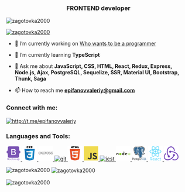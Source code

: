 <h3 align="center">FRONTEND developer</h3>

<p align="left"> <img src="https://komarev.com/ghpvc/?username=zagotovka2000&label=Profile%20views&color=0e75b6&style=flat" alt="zagotovka2000" /> </p>

<p align="left"> <a href="https://github.com/ryo-ma/github-profile-trophy"><img src="https://github-profile-trophy.vercel.app/?username=zagotovka2000" alt="zagotovka2000" /></a> </p>

- 🔭 I’m currently working on [Who wants to be a programmer](https://github.com/zagotovka2000/myProj)

- 🌱 I’m currently learning **TypeScript**

- 💬 Ask me about **JavaScript, CSS, HTML, React, Redux, Express, Node.js, Ajax, PostgreSQL, Sequelize, SSR, Material UI, Bootstrap, Thunk, Saga**

- 📫 How to reach me **epifanovvaleriy@gmail.com**

<h3 align="left">Connect with me:</h3>
<p align="left">
<a href="https://linkedin.com/in/http://t.me/epifanovvaleriy" target="blank"><img align="center" src="https://raw.githubusercontent.com/rahuldkjain/github-profile-readme-generator/master/src/images/icons/Social/linked-in-alt.svg" alt="http://t.me/epifanovvaleriy" height="30" width="40" /></a>
</p>

<h3 align="left">Languages and Tools:</h3>
<p align="left"> <a href="https://getbootstrap.com" target="_blank" rel="noreferrer"> <img src="https://raw.githubusercontent.com/devicons/devicon/master/icons/bootstrap/bootstrap-plain-wordmark.svg" alt="bootstrap" width="40" height="40"/> </a> <a href="https://www.w3schools.com/css/" target="_blank" rel="noreferrer"> <img src="https://raw.githubusercontent.com/devicons/devicon/master/icons/css3/css3-original-wordmark.svg" alt="css3" width="40" height="40"/> </a> <a href="https://expressjs.com" target="_blank" rel="noreferrer"> <img src="https://raw.githubusercontent.com/devicons/devicon/master/icons/express/express-original-wordmark.svg" alt="express" width="40" height="40"/> </a> <a href="https://git-scm.com/" target="_blank" rel="noreferrer"> <img src="https://www.vectorlogo.zone/logos/git-scm/git-scm-icon.svg" alt="git" width="40" height="40"/> </a> <a href="https://www.w3.org/html/" target="_blank" rel="noreferrer"> <img src="https://raw.githubusercontent.com/devicons/devicon/master/icons/html5/html5-original-wordmark.svg" alt="html5" width="40" height="40"/> </a> <a href="https://developer.mozilla.org/en-US/docs/Web/JavaScript" target="_blank" rel="noreferrer"> <img src="https://raw.githubusercontent.com/devicons/devicon/master/icons/javascript/javascript-original.svg" alt="javascript" width="40" height="40"/> </a> <a href="https://jestjs.io" target="_blank" rel="noreferrer"> <img src="https://www.vectorlogo.zone/logos/jestjsio/jestjsio-icon.svg" alt="jest" width="40" height="40"/> </a> <a href="https://nodejs.org" target="_blank" rel="noreferrer"> <img src="https://raw.githubusercontent.com/devicons/devicon/master/icons/nodejs/nodejs-original-wordmark.svg" alt="nodejs" width="40" height="40"/> </a> <a href="https://www.postgresql.org" target="_blank" rel="noreferrer"> <img src="https://raw.githubusercontent.com/devicons/devicon/master/icons/postgresql/postgresql-original-wordmark.svg" alt="postgresql" width="40" height="40"/> </a> <a href="https://reactjs.org/" target="_blank" rel="noreferrer"> <img src="https://raw.githubusercontent.com/devicons/devicon/master/icons/react/react-original-wordmark.svg" alt="react" width="40" height="40"/> </a> <a href="https://redux.js.org" target="_blank" rel="noreferrer"> <img src="https://raw.githubusercontent.com/devicons/devicon/master/icons/redux/redux-original.svg" alt="redux" width="40" height="40"/> </a> </p>

<p><img align="left" src="https://github-readme-stats.vercel.app/api/top-langs?username=zagotovka2000&show_icons=true&locale=en&layout=compact" alt="zagotovka2000" /></p>

<p>&nbsp;<img align="center" src="https://github-readme-stats.vercel.app/api?username=zagotovka2000&show_icons=true&locale=en" alt="zagotovka2000" /></p>

<p><img align="center" src="https://github-readme-streak-stats.herokuapp.com/?user=zagotovka2000&" alt="zagotovka2000" /></p>
